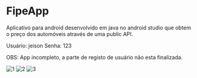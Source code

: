 # FipeApp
Aplicativo para android desenvolvido em java no android studio que obtem o preço dos automóveis através de uma public API.

Usuário: jeison
Senha: 123

OBS: App incompleto, a parte de registo de usuário não esta finalizada.

![1](https://user-images.githubusercontent.com/43612824/191282014-8c613e98-d3aa-42d0-a9a3-8b127d727c30.png)
![2](https://user-images.githubusercontent.com/43612824/191282018-74a13b3a-784d-4bd8-9141-c4ce9aa0f13f.png)
![3](https://user-images.githubusercontent.com/43612824/191282009-d6f8e49d-259c-481b-9b1c-1af6fa3a353a.png)
